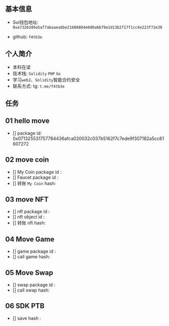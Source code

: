 ## 基本信息

- Sui钱包地址: `0xa73263d0a5af7abaaeabbe21688884e0d0a6b79a1d13b2f17f1cc4e223f72e38`

- github: `f4tb3e`

## 个人简介

- 本科在读
- 技术栈: `Solidity` `PHP` `Go`
- 学习`web2`、`Solidity`智能合约安全
- 联系方式: tg: `t.me/f4tb3e`

## 任务

## 01 hello move

- [] package id: 0x071325531757784436afca020032c037b5162f7c7ede9f307182a5cc61607272

## 02 move coin

- [] My Coin package id :
- [] Faucet package id :
- [] 转账 `My Coin` hash:

## 03 move NFT

- [] nft package id :
- [] nft object id :
- [] 转账 nft hash:

## 04 Move Game



- [] game package id :
- [] call game hash:

## 05 Move Swap

- [] swap package id :
- [] call swap hash:

## 06 SDK PTB

- [] save hash :